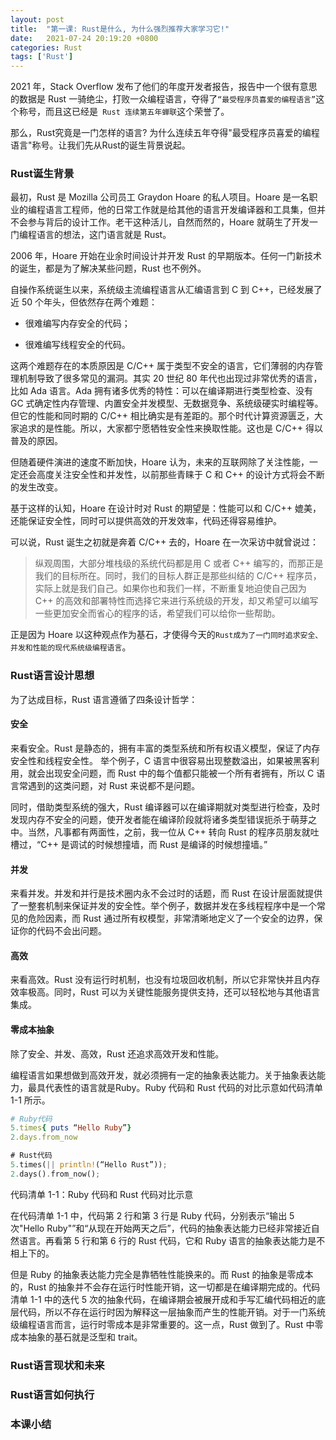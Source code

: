```yaml
---
layout: post
title:  "第一课: Rust是什么, 为什么强烈推荐大家学习它!"
date:   2021-07-24 20:19:20 +0800
categories: Rust
tags: ['Rust']
---
```


2021 年，Stack Overflow 发布了他们的年度开发者报告，报告中一个很有意思的数据是 Rust 一骑绝尘，打败一众编程语言，夺得了`“最受程序员喜爱的编程语言”`这个称号，而且这已经是` Rust 连续第五年蝉联`这个荣誉了。

那么，Rust究竟是一门怎样的语言? 为什么连续五年夺得"最受程序员喜爱的编程语言"称号。让我们先从Rust的诞生背景说起。

### Rust诞生背景

最初，Rust 是 Mozilla 公司员工 Graydon Hoare 的私人项目。Hoare 是一名职业的编程语言工程师，他的日常工作就是给其他的语言开发编译器和工具集，但并不会参与背后的设计工作。老干这种活儿，自然而然的，Hoare 就萌生了开发一门编程语言的想法，这门语言就是 Rust。

2006 年，Hoare 开始在业余时间设计并开发 Rust 的早期版本。任何一门新技术的诞生，都是为了解决某些问题，Rust 也不例外。

自操作系统诞生以来，系统级主流编程语言从汇编语言到 C 到 C++，已经发展了近 50 个年头，但依然存在两个难题：

- 很难编写内存安全的代码；
+ 很难编写线程安全的代码。

这两个难题存在的本质原因是 C/C++ 属于类型不安全的语言，它们薄弱的内存管理机制导致了很多常见的漏洞。其实 20 世纪 80 年代也出现过非常优秀的语言，比如 Ada 语言。Ada 拥有诸多优秀的特性：可以在编译期进行类型检查、没有 GC 式确定性内存管理、内置安全并发模型、无数据竞争、系统级硬实时编程等。但它的性能和同时期的 C/C++ 相比确实是有差距的。那个时代计算资源匮乏，大家追求的是性能。所以，大家都宁愿牺牲安全性来换取性能。这也是 C/C++ 得以普及的原因。

但随着硬件演进的速度不断加快，Hoare 认为，未来的互联网除了关注性能，一定还会高度关注安全性和并发性，以前那些青睐于 C 和 C++ 的设计方式将会不断的发生改变。

基于这样的认知，Hoare 在设计时对 Rust 的期望是：性能可以和 C/C++ 媲美，还能保证安全性，同时可以提供高效的开发效率，代码还得容易维护。

可以说，Rust 诞生之初就是奔着 C/C++ 去的，Hoare 在一次采访中就曾说过：
> 纵观周围，大部分堆栈级的系统代码都是用 C 或者 C++ 编写的，而那正是我们的目标所在。同时，我们的目标人群正是那些纠结的 C/C++ 程序员，实际上就是我们自己。如果你也和我们一样，不断重复地迫使自己因为 C++ 的高效和部署特性而选择它来进行系统级的开发，却又希望可以编写一些更加安全而省心的程序的话，希望我们可以给你一些帮助。

正是因为 Hoare 以这种观点作为基石，才使得今天的`Rust成为了一门同时追求安全、并发和性能的现代系统级编程语言`。

### Rust语言设计思想

为了达成目标，Rust 语言遵循了四条设计哲学：

#### 安全

来看安全。Rust 是静态的，拥有丰富的类型系统和所有权语义模型，保证了内存安全性和线程安全性。 举个例子，C 语言中很容易出现整数溢出，如果被黑客利用，就会出现安全问题，而 Rust 中的每个值都只能被一个所有者拥有，所以 C 语言常遇到的这类问题，对 Rust 来说都不是问题。

同时，借助类型系统的强大，Rust 编译器可以在编译期就对类型进行检查，及时发现内存不安全的问题，使开发者能在编译阶段就将诸多类型错误扼杀于萌芽之中。当然，凡事都有两面性，之前，我一位从 C++ 转向 Rust 的程序员朋友就吐槽过，“C++ 是调试的时候想撞墙，而 Rust 是编译的时候想撞墙。”

#### 并发

来看并发。并发和并行是技术圈内永不会过时的话题，而 Rust 在设计层面就提供了一整套机制来保证并发的安全性。举个例子，数据并发在多线程程序中是一个常见的危险因素，而 Rust 通过所有权模型，非常清晰地定义了一个安全的边界，保证你的代码不会出问题。

#### 高效

来看高效。Rust 没有运行时机制，也没有垃圾回收机制，所以它非常快并且内存效率极高。同时，Rust 可以为关键性能服务提供支持，还可以轻松地与其他语言集成。

#### 零成本抽象

除了安全、并发、高效，Rust 还追求高效开发和性能。

编程语言如果想做到高效开发，就必须拥有一定的抽象表达能力。关于抽象表达能力，最具代表性的语言就是Ruby。Ruby 代码和 Rust 代码的对比示意如代码清单 1-1 所示。

```Ruby
# Ruby代码
5.times{ puts “Hello Ruby”}
2.days.from_now
```

```Rust
# Rust代码
5.times(|| println!(“Hello Rust”));
2.days().from_now();
```

代码清单 1-1：Ruby 代码和 Rust 代码对比示意

在代码清单 1-1 中，代码第 2 行和第 3 行是 Ruby 代码，分别表示“输出 5 次"Hello Ruby"”和“从现在开始两天之后”，代码的抽象表达能力已经非常接近自然语言。再看第 5 行和第 6 行的 Rust 代码，它和 Ruby 语言的抽象表达能力是不相上下的。

但是 Ruby 的抽象表达能力完全是靠牺牲性能换来的。而 Rust 的抽象是零成本的，Rust 的抽象并不会存在运行时性能开销，这一切都是在编译期完成的。代码清单 1-1 中的迭代 5 次的抽象代码，在编译期会被展开成和手写汇编代码相近的底层代码，所以不存在运行时因为解释这一层抽象而产生的性能开销。对于一门系统级编程语言而言，运行时零成本是非常重要的。这一点，Rust 做到了。Rust 中零成本抽象的基石就是泛型和 trait。

### Rust语言现状和未来

### Rust语言如何执行

### 本课小结
